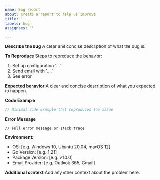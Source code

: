 ```yaml
---
name: Bug report
about: Create a report to help us improve
title: ''
labels: bug
assignees: ''

---
```


**Describe the bug**
A clear and concise description of what the bug is.

**To Reproduce**
Steps to reproduce the behavior:
1. Set up configuration '...'
2. Send email with '....'
3. See error

**Expected behavior**
A clear and concise description of what you expected to happen.

**Code Example**
```go
// Minimal code example that reproduces the issue
```

**Error Message**
```
// Full error message or stack trace
```

**Environment:**
 - OS: [e.g. Windows 10, Ubuntu 20.04, macOS 12]
 - Go Version: [e.g. 1.21]
 - Package Version: [e.g. v1.0.0]
 - Email Provider: [e.g. Outlook 365, Gmail]

**Additional context**
Add any other context about the problem here.

